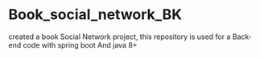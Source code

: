 # Book_social_network_BK
created a book Social Network project, this repository is used for a Back-end code with spring boot And java 8+ 
